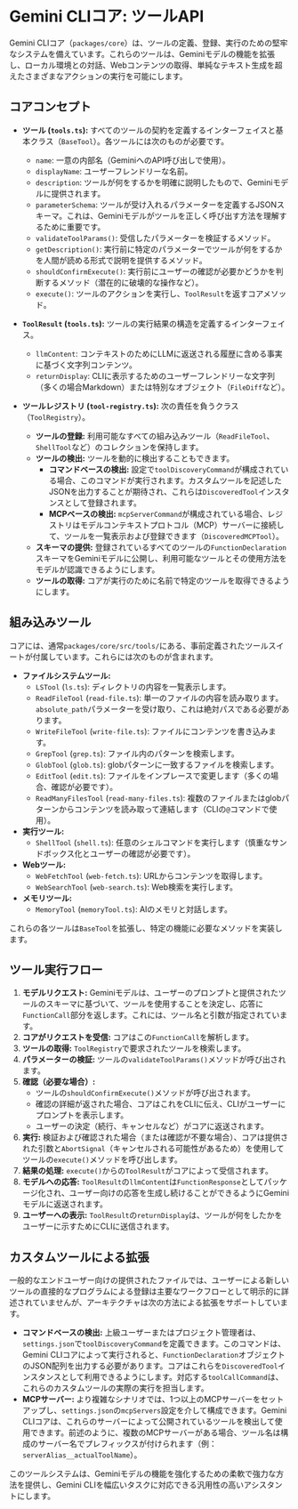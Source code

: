# Gemini CLIコア: ツールAPI

Gemini CLIコア（`packages/core`）は、ツールの定義、登録、実行のための堅牢なシステムを備えています。これらのツールは、Geminiモデルの機能を拡張し、ローカル環境との対話、Webコンテンツの取得、単純なテキスト生成を超えたさまざまなアクションの実行を可能にします。

## コアコンセプト

- **ツール (`tools.ts`):** すべてのツールの契約を定義するインターフェイスと基本クラス（`BaseTool`）。各ツールには次のものが必要です。

  - `name`: 一意の内部名（GeminiへのAPI呼び出しで使用）。
  - `displayName`: ユーザーフレンドリーな名前。
  - `description`: ツールが何をするかを明確に説明したもので、Geminiモデルに提供されます。
  - `parameterSchema`: ツールが受け入れるパラメーターを定義するJSONスキーマ。これは、Geminiモデルがツールを正しく呼び出す方法を理解するために重要です。
  - `validateToolParams()`: 受信したパラメーターを検証するメソッド。
  - `getDescription()`: 実行前に特定のパラメーターでツールが何をするかを人間が読める形式で説明を提供するメソッド。
  - `shouldConfirmExecute()`: 実行前にユーザーの確認が必要かどうかを判断するメソッド（潜在的に破壊的な操作など）。
  - `execute()`: ツールのアクションを実行し、`ToolResult`を返すコアメソッド。

- **`ToolResult` (`tools.ts`):** ツールの実行結果の構造を定義するインターフェイス。

  - `llmContent`: コンテキストのためにLLMに返送される履歴に含める事実に基づく文字列コンテンツ。
  - `returnDisplay`: CLIに表示するためのユーザーフレンドリーな文字列（多くの場合Markdown）または特別なオブジェクト（`FileDiff`など）。

- **ツールレジストリ (`tool-registry.ts`):** 次の責任を負うクラス（`ToolRegistry`）。
  - **ツールの登録:** 利用可能なすべての組み込みツール（`ReadFileTool`、`ShellTool`など）のコレクションを保持します。
  - **ツールの検出:** ツールを動的に検出することもできます。
    - **コマンドベースの検出:** 設定で`toolDiscoveryCommand`が構成されている場合、このコマンドが実行されます。カスタムツールを記述したJSONを出力することが期待され、これらは`DiscoveredTool`インスタンスとして登録されます。
    - **MCPベースの検出:** `mcpServerCommand`が構成されている場合、レジストリはモデルコンテキストプロトコル（MCP）サーバーに接続して、ツールを一覧表示および登録できます（`DiscoveredMCPTool`）。
  - **スキーマの提供:** 登録されているすべてのツールの`FunctionDeclaration`スキーマをGeminiモデルに公開し、利用可能なツールとその使用方法をモデルが認識できるようにします。
  - **ツールの取得:** コアが実行のために名前で特定のツールを取得できるようにします。

## 組み込みツール

コアには、通常`packages/core/src/tools/`にある、事前定義されたツールスイートが付属しています。これらには次のものが含まれます。

- **ファイルシステムツール:**
  - `LSTool` (`ls.ts`): ディレクトリの内容を一覧表示します。
  - `ReadFileTool` (`read-file.ts`): 単一のファイルの内容を読み取ります。`absolute_path`パラメーターを受け取り、これは絶対パスである必要があります。
  - `WriteFileTool` (`write-file.ts`): ファイルにコンテンツを書き込みます。
  - `GrepTool` (`grep.ts`): ファイル内のパターンを検索します。
  - `GlobTool` (`glob.ts`): globパターンに一致するファイルを検索します。
  - `EditTool` (`edit.ts`): ファイルをインプレースで変更します（多くの場合、確認が必要です）。
  - `ReadManyFilesTool` (`read-many-files.ts`): 複数のファイルまたはglobパターンからコンテンツを読み取って連結します（CLIの`@`コマンドで使用）。
- **実行ツール:**
  - `ShellTool` (`shell.ts`): 任意のシェルコマンドを実行します（慎重なサンドボックス化とユーザーの確認が必要です）。
- **Webツール:**
  - `WebFetchTool` (`web-fetch.ts`): URLからコンテンツを取得します。
  - `WebSearchTool` (`web-search.ts`): Web検索を実行します。
- **メモリツール:**
  - `MemoryTool` (`memoryTool.ts`): AIのメモリと対話します。

これらの各ツールは`BaseTool`を拡張し、特定の機能に必要なメソッドを実装します。

## ツール実行フロー

1.  **モデルリクエスト:** Geminiモデルは、ユーザーのプロンプトと提供されたツールのスキーマに基づいて、ツールを使用することを決定し、応答に`FunctionCall`部分を返します。これには、ツール名と引数が指定されています。
2.  **コアがリクエストを受信:** コアはこの`FunctionCall`を解析します。
3.  **ツールの取得:** `ToolRegistry`で要求されたツールを検索します。
4.  **パラメーターの検証:** ツールの`validateToolParams()`メソッドが呼び出されます。
5.  **確認（必要な場合）:**
    - ツールの`shouldConfirmExecute()`メソッドが呼び出されます。
    - 確認の詳細が返された場合、コアはこれをCLIに伝え、CLIがユーザーにプロンプトを表示します。
    - ユーザーの決定（続行、キャンセルなど）がコアに返送されます。
6.  **実行:** 検証および確認された場合（または確認が不要な場合）、コアは提供された引数と`AbortSignal`（キャンセルされる可能性があるため）を使用してツールの`execute()`メソッドを呼び出します。
7.  **結果の処理:** `execute()`からの`ToolResult`がコアによって受信されます。
8.  **モデルへの応答:** `ToolResult`の`llmContent`は`FunctionResponse`としてパッケージ化され、ユーザー向けの応答を生成し続けることができるようにGeminiモデルに返送されます。
9.  **ユーザーへの表示:** `ToolResult`の`returnDisplay`は、ツールが何をしたかをユーザーに示すためにCLIに送信されます。

## カスタムツールによる拡張

一般的なエンドユーザー向けの提供されたファイルでは、ユーザーによる新しいツールの直接的なプログラムによる登録は主要なワークフローとして明示的に詳述されていませんが、アーキテクチャは次の方法による拡張をサポートしています。

- **コマンドベースの検出:** 上級ユーザーまたはプロジェクト管理者は、`settings.json`で`toolDiscoveryCommand`を定義できます。このコマンドは、Gemini CLIコアによって実行されると、`FunctionDeclaration`オブジェクトのJSON配列を出力する必要があります。コアはこれらを`DiscoveredTool`インスタンスとして利用できるようにします。対応する`toolCallCommand`は、これらのカスタムツールの実際の実行を担当します。
- **MCPサーバー:** より複雑なシナリオでは、1つ以上のMCPサーバーをセットアップし、`settings.json`の`mcpServers`設定を介して構成できます。Gemini CLIコアは、これらのサーバーによって公開されているツールを検出して使用できます。前述のように、複数のMCPサーバーがある場合、ツール名は構成のサーバー名でプレフィックスが付けられます（例：`serverAlias__actualToolName`）。

このツールシステムは、Geminiモデルの機能を強化するための柔軟で強力な方法を提供し、Gemini CLIを幅広いタスクに対応できる汎用性の高いアシスタントにします。 